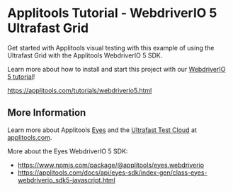 # Applitools Tutorial - WebdriverIO 5 Ultrafast Grid

Get started with Applitools visual testing with this example of using the Ultrafast Grid with the Applitools WebdriverIO 5 SDK.

Learn more about how to install and start this project with our [WebdriverIO 5 tutorial](https://applitools.com/tutorials/webdriverio5.html)!

<https://applitools.com/tutorials/webdriverio5.html>

## More Information

Learn more about Applitools [Eyes](https://info.applitools.com/ucY77) and the [Ultrafast Test Cloud](https://info.applitools.com/ucY78) at [applitools.com](https://info.applitools.com/ucY76).

More about the Eyes WebdriverIO 5 SDK:
* https://www.npmjs.com/package/@applitools/eyes.webdriverio
* https://applitools.com/docs/api/eyes-sdk/index-gen/class-eyes-webdriverio_sdk5-javascript.html
